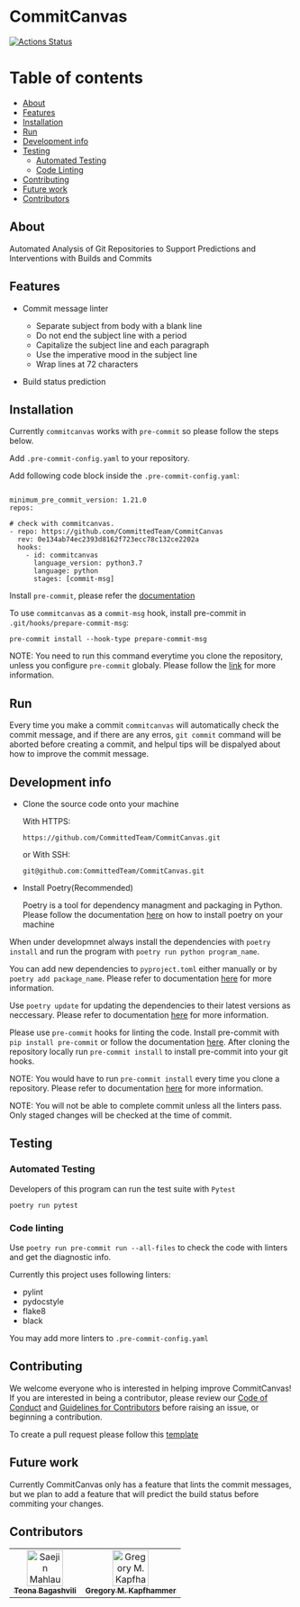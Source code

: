 # CommitCanvas

[![Actions Status](https://github.com/CommittedTeam/CommitCanvas/workflows/build/badge.svg)](https://github.com/CommittedTeam/CommitCanvas/actions)

# Table of contents

* [About](#about)
* [Features](#features)
* [Installation](#installation)
* [Run](#run)
* [Development info](#Development-info)
* [Testing](#Testing)
  + [Automated Testing](#automated-testing)
  + [Code Linting](#Code-linting)
* [Contributing](#contributing)
* [Future work](#future-work)
* [Contributors](#contributors)

## About

Automated Analysis of Git Repositories to Support Predictions and Interventions with Builds and Commits

## Features

- Commit message linter

    - Separate subject from body with a blank line
    - Do not end the subject line with a period
    - Capitalize the subject line and each paragraph
    - Use the imperative mood in the subject line
    - Wrap lines at 72 characters

- Build status prediction

## Installation

Currently `commitcanvas` works with `pre-commit` so please follow the steps below.

Add `.pre-commit-config.yaml` to your repository.

Add following code block inside the `.pre-commit-config.yaml`:

```

minimum_pre_commit_version: 1.21.0
repos:

# check with commitcanvas.
- repo: https://github.com/CommittedTeam/CommitCanvas
  rev: 0e134ab74ec2393d8162f723ecc78c132ce2202a
  hooks:
    - id: commitcanvas
      language_version: python3.7
      language: python
      stages: [commit-msg]

```

Install `pre-commit`, please refer the [documentation](https://pre-commit.com/#install)

To use `commitcanvas` as a `commit-msg` hook, install pre-commit in `.git/hooks/prepare-commit-msg`:

`pre-commit install --hook-type prepare-commit-msg`

NOTE: You need to run this command everytime you clone the repository, unless you configure `pre-commit` globaly. Please follow the [link](https://pre-commit.com/#automatically-enabling-pre-commit-on-repositories) for more information.

## Run

Every time you make a commit `commitcanvas` will automatically check the commit message, and if there are any erros, `git commit` command will be aborted before creating a commit, and helpul tips will be dispalyed about how to improve the commit message.

## Development info

- Clone the source code onto your machine

    With HTTPS:

    `https://github.com/CommittedTeam/CommitCanvas.git`

    or With SSH:

    `git@github.com:CommittedTeam/CommitCanvas.git`

- Install Poetry(Recommended)

    Poetry is a tool for dependency managment and packaging in Python. Please follow the documentation [here](https://python-poetry.org/docs/#installation) on how to install poetry on your machine

When under developmnet always install the dependencies with `poetry install` and run the program with `poetry run python program_name`.

You can add new dependencies to `pyproject.toml` either manually or by `poetry add package_name`. Please refer to documentation [here](https://python-poetry.org/docs/cli/#add) for more information.

Use `poetry update` for updating the dependencies to their latest versions as neccessary. Please refer to documentation [here](https://python-poetry.org/docs/cli/#update) for more information.

Please use `pre-commit` hooks for linting the code. Install pre-commit with `pip install pre-commit` or follow the documentation [here](https://pre-commit.com/#install). After cloning the repository locally run `pre-commit install` to install pre-commit into your git hooks.

NOTE: You would have to run `pre-commit install` every time you clone a repository. Please refer to documentation [here](https://pre-commit.com/#usage) for more information.

NOTE: You will not be able to complete commit unless all the linters pass. Only staged changes will be checked at the time of commit.

## Testing

### Automated Testing

Developers of this program can run the test suite with `Pytest`

`poetry run pytest`

### Code linting

Use `poetry run pre-commit run --all-files` to check the code with linters and get the diagnostic info.

Currently this project uses following linters:

- pylint
- pydocstyle
- flake8
- black

You may add more linters to `.pre-commit-config.yaml`

## Contributing

We welcome everyone who is interested in helping improve CommitCanvas! If you are interested in being a contributor, please review our [Code of Conduct](./CODE_OF_CONDUCT.md) and [Guidelines for Contributors](./CONTRIBUTING.md) before raising an issue, or beginning a contribution.

To create a pull request please follow this [template](./pull_request_template.md)

## Future work

Currently CommitCanvas only has a feature that lints the commit messages, but we plan to add a feature that will predict the build status before commiting your changes.

## Contributors

<!-- prettier-ignore -->
<table>
  <tr>
    <td align="center"><a href="https://github.com/bagashvilit"><img src="https://avatars3.githubusercontent.com/u/46755932?v=4" width="64px;" alt="Saejin Mahlau-Heinert"/><br /><sub><b>Teona Bagashvili</b></sub></a><br /><a>
    <td align="center"><a href="https://www.gregorykapfhammer.com"><img src="https://avatars2.githubusercontent.com/u/926029?v=4" width="64px;" alt="Gregory M. Kapfhammer"/><br /><sub><b>Gregory M. Kapfhammer</b></sub></a><br /><a>



